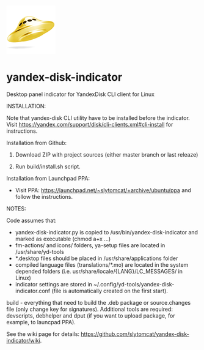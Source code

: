 ﻿### **![yandex-disk-indicator](https://github.com/slytomcat/yandex-disk-indicator/blob/master/icons/yd-128.png)**
# yandex-disk-indicator
Desktop panel indicator for YandexDisk CLI client for Linux

INSTALLATION:

Note that yandex-disk CLI utility have to be installed before the indicator. Visit https://yandex.com/support/disk/cli-clients.xml#cli-install for instructions.

Installation from Github: 

 1. Download ZIP with project sources (either master branch or last releaze)

 2. Run build/install.sh script.

Installation from Launchpad PPA: 
 - Visit PPA: https://launchpad.net/~slytomcat/+archive/ubuntu/ppa and follow the instructions.


NOTES:

Code assumes that:
- yandex-disk-indicator.py is copied to /usr/bin/yandex-disk-indicator and marked as executable (chmod a+x ...)
- fm-actions/ and icons/ folders, ya-setup files are located in /usr/share/yd-tools
- *.desktop files should be placed in /usr/share/applications folder
- compiled language files (translations/*.mo) are located in the system depended folders (i.e. usr/share/locale/{LANG}/LC_MESSAGES/ in Linux)
- indicator settings are stored in ~/.config/yd-tools/yandex-disk-indicator.conf (file is automatically created on the first start).

build - everything that need to build the .deb package or source.changes file (only change key for signatures). Additional tools are required: devscripts, debhelper and dput (if you want to upload package, for example, to launcpad PPA).

See the wiki page for details: https://github.com/slytomcat/yandex-disk-indicator/wiki.